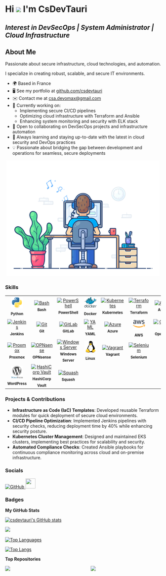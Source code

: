 # Hi <img src="https://user-images.githubusercontent.com/18350557/176309783-0785949b-9127-417c-8b55-ab5a4333674e.gif" width="30"> I'm CsDevTauri

## *Interest in DevSecOps | System Administrator | Cloud Infrastructure*

## About Me

Passionate about secure infrastructure, cloud technologies, and automation.
  
I specialize in creating robust, scalable, and secure IT environments.

* 🌍 Based in France
* 🖥️ See my portfolio at [github.com/csdevtauri](http://github.com/csdevtauri)
* ✉️ Contact me at [csa.devomax@gmail.com](mailto:csa.devomax@gmail.com)
* 🚀 Currently working on:
  * Implementing secure CI/CD pipelines
  * Optimizing cloud infrastructure with Terraform and Ansible
  * Enhancing system monitoring and security with ELK stack
* 🤝 Open to collaborating on DevSecOps projects and infrastructure automation
* 🌱 Always learning and staying up-to-date with the latest in cloud security and DevOps practices
* 💡 Passionate about bridging the gap between development and operations for seamless, secure deployments


<p align='center' style='margin: 16px 4px 8px;'>
    <img src="./assets/Ops-working_rounded.gif" alt="working developer">
</p>

### Skills

<table>
  <tr>
    <td align="center" width="80">
      <a href="https://www.python.org/">
        <img src="https://raw.githubusercontent.com/devicons/devicon/master/icons/python/python-original.svg" width="40" height="40" alt="Python" />
      </a>
      <br><sub><b>Python</b></sub>
    </td>
    <td align="center" width="80">
      <a href="https://www.gnu.org/software/bash/">
        <img src="https://www.vectorlogo.zone/logos/gnu_bash/gnu_bash-icon.svg" width="40" height="40" alt="Bash" />
      </a>
      <br><sub><b>Bash</b></sub>
    </td>
    <td align="center" width="80">
      <a href="https://docs.microsoft.com/en-us/powershell/">
        <img src="https://raw.githubusercontent.com/PowerShell/PowerShell/master/assets/ps_black_128.svg" width="40" height="40" alt="PowerShell" />
      </a>
      <br><sub><b>PowerShell</b></sub>
    </td>
    <td align="center" width="80">
      <a href="https://www.docker.com/">
        <img src="https://raw.githubusercontent.com/devicons/devicon/master/icons/docker/docker-original-wordmark.svg" width="40" height="40" alt="Docker" />
      </a>
      <br><sub><b>Docker</b></sub>
    </td>
    <td align="center" width="80">
      <a href="https://kubernetes.io/">
        <img src="https://www.vectorlogo.zone/logos/kubernetes/kubernetes-icon.svg" width="40" height="40" alt="Kubernetes" />
      </a>
      <br><sub><b>Kubernetes</b></sub>
    </td>
    <td align="center" width="80">
      <a href="https://www.terraform.io/">
        <img src="https://www.vectorlogo.zone/logos/terraformio/terraformio-icon.svg" width="40" height="40" alt="Terraform" />
      </a>
      <br><sub><b>Terraform</b></sub>
    </td>
    <td align="center" width="80">
      <a href="https://www.ansible.com/">
        <img src="https://www.vectorlogo.zone/logos/ansible/ansible-icon.svg" width="40" height="40" alt="Ansible" />
      </a>
      <br><sub><b>Ansible</b></sub>
    </td>
  </tr>
  <tr>
    <td align="center" width="80">
      <a href="https://www.jenkins.io/">
        <img src="https://www.vectorlogo.zone/logos/jenkins/jenkins-icon.svg" width="40" height="40" alt="Jenkins" />
      </a>
      <br><sub><b>Jenkins</b></sub>
    </td>
    <td align="center" width="80">
      <a href="https://git-scm.com/">
        <img src="https://www.vectorlogo.zone/logos/git-scm/git-scm-icon.svg" width="40" height="40" alt="Git" />
      </a>
      <br><sub><b>Git</b></sub>
    </td>
    <td align="center" width="80">
      <a href="https://about.gitlab.com/">
        <img src="https://www.vectorlogo.zone/logos/gitlab/gitlab-icon.svg" width="40" height="40" alt="GitLab" />
      </a>
      <br><sub><b>GitLab</b></sub>
    </td>
    <td align="center" width="80">
      <a href="https://yaml.org/">
        <img src="https://www.vectorlogo.zone/logos/yaml/yaml-icon.svg" width="40" height="40" alt="YAML" />
      </a>
      <br><sub><b>YAML</b></sub>
    </td>
    <td align="center" width="80">
      <a href="https://azure.microsoft.com/">
        <img src="https://www.vectorlogo.zone/logos/microsoft_azure/microsoft_azure-icon.svg" width="40" height="40" alt="Azure" />
      </a>
      <br><sub><b>Azure</b></sub>
    </td>
    <td align="center" width="80">
      <a href="https://aws.amazon.com/">
        <img src="https://raw.githubusercontent.com/devicons/devicon/master/icons/amazonwebservices/amazonwebservices-original-wordmark.svg" width="40" height="40" alt="AWS" />
      </a>
      <br><sub><b>AWS</b></sub>
    </td>
    <td align="center" width="80">
      <a href="https://www.openstack.org/">
        <img src="https://www.vectorlogo.zone/logos/openstack/openstack-icon.svg" width="40" height="40" alt="OpenStack" />
      </a>
      <br><sub><b>OpenStack</b></sub>
    </td>
  </tr>
  <tr>
    <td align="center" width="80">
      <a href="https://www.proxmox.com/">
        <img src="https://www.proxmox.com/images/proxmox/Proxmox_logo_standard_hex_400px.png#joomlaImage://local-images/proxmox/Proxmox_logo_standard_hex_400px.png?width=400&height=60" width="100" height="40" alt="Proxmox" />
      </a>
      <br><sub><b>Proxmox</b></sub>
    </td>
    <td align="center" width="80">
      <a href="https://opnsense.org/">
        <img src="https://opnsense.org/wp-content/themes/OPNsense/assets/img/opnsense.png" width="100" height="40" alt="OPNsense" />
      </a>
      <br><sub><b>OPNsense</b></sub>
    </td>
    <td align="center" width="80">
      <a href="https://www.microsoft.com/en-us/windows-server">
        <img src="https://img.icons8.com/color/48/000000/windows-logo.png" width="40" height="40" alt="Windows Server" />
      </a>
      <br><sub><b>Windows Server</b></sub>
    </td>
    <td align="center" width="80">
      <a href="https://www.linux.org/">
        <img src="https://raw.githubusercontent.com/devicons/devicon/master/icons/linux/linux-original.svg" width="40" height="40" alt="Linux" />
      </a>
      <br><sub><b>Linux</b></sub>
    </td>
    <td align="center" width="80">
      <a href="https://www.vagrantup.com/">
        <img src="https://www.vectorlogo.zone/logos/vagrantup/vagrantup-icon.svg" width="40" height="40" alt="Vagrant" />
      </a>
      <br><sub><b>Vagrant</b></sub>
    </td>
    <td align="center" width="80">
      <a href="https://www.selenium.dev/">
        <img src="https://raw.githubusercontent.com/detain/svg-logos/780f25886640cef088af994181646db2f6b1a3f8/svg/selenium-logo.svg" width="40" height="40" alt="Selenium" />
      </a>
      <br><sub><b>Selenium</b></sub>
    </td>
  </tr>
  <tr>
    <td align="center" width="80">
      <a href="https://wordpress.org/">
        <img src="https://raw.githubusercontent.com/devicons/devicon/master/icons/wordpress/wordpress-original.svg" width="40" height="40" alt="WordPress" />
      </a>
      <br><sub><b>WordPress</b></sub>
    </td>
    <td align="center" width="80">
      <a href="https://www.hashicorp.com/products/vault">
        <img src="https://www.vectorlogo.zone/logos/hashicorp/hashicorp-icon.svg" width="40" height="40" alt="HashiCorp Vault" />
      </a>
      <br><sub><b>HashiCorp Vault</b></sub>
    </td>
    <td align="center" width="80">
      <a href="https://www.squashtest.org/">
        <img src="https://www.smartgecko.academy/wp-content/uploads/2014/11/squashtm_logo-1.png" width="40" height="40" alt="Squash" />
      </a>
      <br><sub><b>Squash</b></sub>
    </td>
  </tr>
</table>



### Projects & Contributions
- **Infrastructure as Code (IaC) Templates**: Developed reusable Terraform modules for quick deployment of secure cloud environments.
- **CI/CD Pipeline Optimization**: Implemented Jenkins pipelines with security checks, reducing deployment time by 40% while enhancing security posture.
- **Kubernetes Cluster Management**: Designed and maintained EKS clusters, implementing best practices for scalability and security.
- **Automated Compliance Checks**: Created Ansible playbooks for continuous compliance monitoring across cloud and on-premise infrastructure.

### Socials

<p align="left">
<a href="https://github.com/csdevtauri" target="_blank" rel="noreferrer">
    <img src="https://www.vectorlogo.zone/logos/github/github-icon.svg" width="32" height="32" alt="GitHub" />
  </a>
<a href="https://www.x.com/csdevtauri" target="_blank" rel="noreferrer"><img src="https://img.freepik.com/free-vector/new-2023-twitter-logo-x-icon-design_1017-45418.jpg?w=1380&t=st=1728030622~exp=1728031222~hmac=d6a0bf13d0bae295a34a27f1925ca79b1d88ecac9b9f21ce87d753fd988026e0" width="32" height="32" /></a>
</p>

### Badges

<b>My GitHub Stats</b>

<a href="http://www.github.com/csdevtauri"><img src="https://github-readme-stats.vercel.app/api?username=csdevtauri&show_icons=true&hide=&count_private=true&title_color=0891b2&text_color=ffffff&icon_color=0891b2&bg_color=1c1917&hide_border=true&show_icons=true" alt="csdevtauri's GitHub stats" /></a>

<a href="http://www.github.com/csdevtauri"><img src="https://github-readme-streak-stats.herokuapp.com/?user=csdevtauri&stroke=ffffff&background=1c1917&ring=0891b2&fire=0891b2&currStreakNum=ffffff&currStreakLabel=0891b2&sideNums=ffffff&sideLabels=ffffff&dates=ffffff&hide_border=true" /></a>

<a href="https://github.com/csdevtauri" align="left"><img src="https://github-readme-stats.vercel.app/api/top-langs/?username=csdevtauri&langs_count=10&title_color=0891b2&text_color=ffffff&icon_color=0891b2&bg_color=1c1917&hide_border=true&locale=en&custom_title=Top%20%Languages" alt="Top Languages" /></a>

[![Top Langs](https://github-readme-stats.vercel.app/api/top-langs/?username=csdevtauri&layout=donut)](https://github.com/anuraghazra/github-readme-stats)

<b>Top Repositories</b>

<div width="100%" align="center">
  <a href="https://github.com/csdevtauri/-Infrastructure_OpenStack_OnCloud" align="left"><img align="left" width="45%" src="https://github-readme-stats.vercel.app/api/pin/?username=csdevtauri&repo=-Infrastructure_OpenStack_OnCloud&title_color=0891b2&text_color=ffffff&icon_color=0891b2&bg_color=1c1917&hide_border=true&locale=en" /></a>
  <a href="https://github.com/csdevtauri/Labs_Vagrant_Docker_Terraform_Openstack" align="right"><img align="right" width="45%" src="https://github-readme-stats.vercel.app/api/pin/?username=csdevtauri&repo=Labs_Vagrant_Docker_Terraform_Openstack&title_color=0891b2&text_color=ffffff&icon_color=0891b2&bg_color=1c1917&hide_border=true&locale=en" /></a>
</div>
